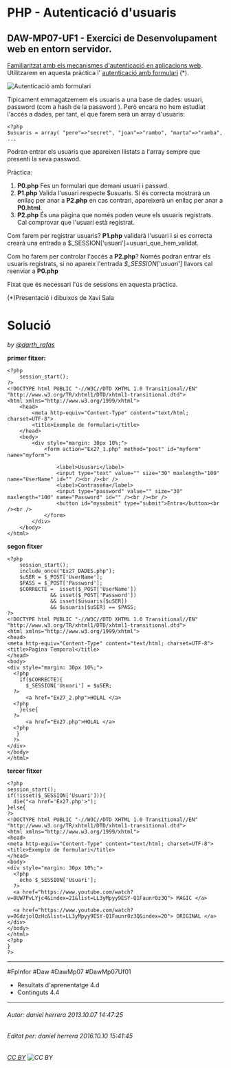 # PHP - Autenticació d'usuaris
## DAW-MP07-UF1 - Exercici de Desenvolupament web en entorn servidor.
[Familiaritzat amb els mecanismes d'autenticació en aplicacions web](https://docs.google.com/presentation/d/1miYlgd_uPpoyqeIDMFKn-Y9uUMo5xMvX2JaptBq-sMs/edit). Utilitzarem en aquesta pràctica l' [autenticació amb formulari](https://docs.google.com/presentation/d/1miYlgd_uPpoyqeIDMFKn-Y9uUMo5xMvX2JaptBq-sMs/edit#slide=id.ge718d2ff9_0_104) (*).

![Autenticació amb formulari](http://i.imgur.com/48YsJ4b.png)

Típicament emmagatzemem els usuaris a una base de dades: usuari, password (com a hash de la password ). Però encara no hem estudiat l'accés a dades, per tant, el que farem serà un array d'usuaris:

    <?php
    $usuaris = array( "pere"=>"secret", "joan"=>"rambo", "marta"=>"ramba", ...

Podran entrar els usuaris que apareixen llistats a l'array sempre que presenti la seva passwod.

Pràctica:

 1. **P0.php** Fes un formulari que demani usuari i passwd.
 2. **P1.php** Valida l'usuari respecte $usuaris. Si és correcta mostrarà un enllaç per anar a **P2.php** en cas contrari, apareixerà un enllaç per anar a **P0.html**.
 3. **P2.php** És una pàgina que només poden veure els usuaris registrats. Cal comprovar que l'usuari està registrat.

Com farem per registrar usuaris? **P1.php** validarà l'usuari i si es correcta crearà una entrada a $_SESSION['usuari']=usuari_que_hem_validat.

Com ho farem per controlar l'accés a **P2.php**? Només podran entrar els usuaris registrats, si no apareix l'entrada *$_SESSION['usuari']* llavors cal reenviar a **P0.php**

Fixat que és necessari l'ús de sessions en aquesta pràctica.


(*)Presentació i dibuixos de Xavi Sala

Solució 
====

*by [@darth_rafas](https://twitter.com/darth_rafas)*

**primer fitxer:**


    
    <?php 
        session_start();
    ?>
    <!DOCTYPE html PUBLIC "-//W3C//DTD XHTML 1.0 Transitional//EN" "http://www.w3.org/TR/xhtml1/DTD/xhtml1-transitional.dtd">
    <html xmlns="http://www.w3.org/1999/xhtml">
        <head>
            <meta http-equiv="Content-Type" content="text/html; charset=UTF-8"> 
            <title>Exemple de formulari</title> 
        </head> 
        <body> 
            <div style="margin: 30px 10%;">
                <form action="Ex27_1.php" method="post" id="myform" name="myform"> 
                  
                    <label>Ususari</label> 
                    <input type="text" value="" size="30" maxlength="100" name="UserName" id="" /><br /><br /> 
                    <label>Contraseña</label> 
                    <input type="password" value="" size="30" maxlength="100" name="Password" id="" /><br /><br /> 
                    <button id="mysubmit" type="submit">Entra</button><br /><br /> 
                </form>
            </div> 
        </body>
    </html>
    
**segon fitxer**    

    <?php
        session_start();
        include_once("Ex27_DADES.php");
        $uSER = $_POST['UserName'];
        $PASS = $_POST['Password'];
        $CORRECTE =  isset($_POST['UserName']) 
                  && isset($_POST['Password'])
                  && isset($usuaris[$uSER])
                  && $usuaris[$uSER] == $PASS;
    ?>
    <!DOCTYPE html PUBLIC "-//W3C//DTD XHTML 1.0 Transitional//EN" "http://www.w3.org/TR/xhtml1/DTD/xhtml1-transitional.dtd">
    <html xmlns="http://www.w3.org/1999/xhtml">
    <head>
    <meta http-equiv="Content-Type" content="text/html; charset=UTF-8"> 
    <title>Pagina Temporal</title> 
    </head> 
    <body> 
    <div style="margin: 30px 10%;">
      <?php
        if($CORRECTE){
          $_SESSION['Usuari'] = $uSER;
      ?>
          <a href="Ex27_2.php">HOLAL </a>
      <?php
        }else{
      ?>
          <a href="Ex27.php">HOLAL </a>
      <?php
       } 
      ?>
    </div> 
    </body>
    </html>

**tercer fitxer**

    <?php
    session_start();
    if(!isset($_SESSION['Usuari'])){
      die("<a href='Ex27.php'>");
    }else{
    ?>
    <!DOCTYPE html PUBLIC "-//W3C//DTD XHTML 1.0 Transitional//EN" "http://www.w3.org/TR/xhtml1/DTD/xhtml1-transitional.dtd">
    <html xmlns="http://www.w3.org/1999/xhtml">
    <head>
    <meta http-equiv="Content-Type" content="text/html; charset=UTF-8"> 
    <title>Exemple de formulari</title> 
    </head> 
    <body> 
    <div style="margin: 30px 10%;">
      <?php 
        echo $_SESSION['Usuari'];
      ?>
      <a href="https://www.youtube.com/watch?v=8UW7PvLYjc4&index=21&list=LL3yMpyy9ESY-Q1Faunr0z3Q"> MAGIC </a>
      
      <a href="https://www.youtube.com/watch?v=0GdzjolQzHc&list=LL3yMpyy9ESY-Q1Faunr0z3Q&index=20"> ORIGINAL </a>
    </div> 
    </body>
    </html>
    <?php
    }
    ?>    

---

#FpInfor #Daw #DawMp07 #DawMp07Uf01

* Resultats d'aprenentatge 4.d
* Continguts 4.4
---

###### Autor: daniel herrera 2013.10.07 14:47:25
###### Editat per: daniel herrera 2016.10.10 15:41:45
###### [CC BY](https://creativecommons.org/licenses/by/4.0/) ![CC BY](https://licensebuttons.net/l/by/3.0/80x15.png)
